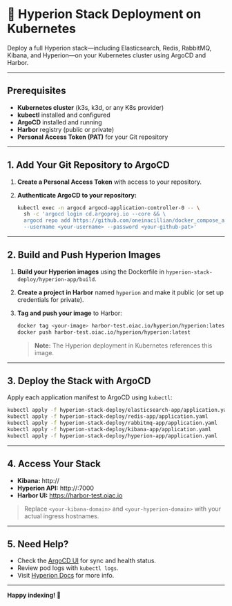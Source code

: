 # 🚀 Hyperion Stack Deployment on Kubernetes

Deploy a full Hyperion stack—including Elasticsearch, Redis, RabbitMQ, Kibana, and Hyperion—on your Kubernetes cluster using ArgoCD and Harbor.

---

## Prerequisites

- **Kubernetes cluster** (k3s, k3d, or any K8s provider)
- **kubectl** installed and configured
- **ArgoCD** installed and running
- **Harbor** registry (public or private)
- **Personal Access Token (PAT)** for your Git repository

---

## 1. Add Your Git Repository to ArgoCD

1. **Create a Personal Access Token** with access to your repository.
2. **Authenticate ArgoCD to your repository:**

   ```sh
   kubectl exec -n argocd argocd-application-controller-0 -- \
     sh -c 'argocd login cd.argoproj.io --core && \
     argocd repo add https://github.com/oneinacillian/docker_compose_autobuilds \
     --username <your-username> --password <your-github-pat>'
   ```

---

## 2. Build and Push Hyperion Images

1. **Build your Hyperion images** using the Dockerfile in `hyperion-stack-deploy/hyperion-app/build`.
2. **Create a project in Harbor** named `hyperion` and make it public (or set up credentials for private).
3. **Tag and push your image** to Harbor:

   ```sh
   docker tag <your-image> harbor-test.oiac.io/hyperion/hyperion:latest
   docker push harbor-test.oiac.io/hyperion/hyperion:latest
   ```

   > **Note:** The Hyperion deployment in Kubernetes references this image.

---

## 3. Deploy the Stack with ArgoCD

Apply each application manifest to ArgoCD using `kubectl`:

```sh
kubectl apply -f hyperion-stack-deploy/elasticsearch-app/application.yaml
kubectl apply -f hyperion-stack-deploy/redis-app/application.yaml
kubectl apply -f hyperion-stack-deploy/rabbitmq-app/application.yaml
kubectl apply -f hyperion-stack-deploy/kibana-app/application.yaml
kubectl apply -f hyperion-stack-deploy/hyperion-app/application.yaml
```

---

## 4. Access Your Stack

- **Kibana:** http://<your-kibana-domain>
- **Hyperion API:** http://<your-hyperion-domain>:7000
- **Harbor UI:** https://harbor-test.oiac.io

> Replace `<your-kibana-domain>` and `<your-hyperion-domain>` with your actual ingress hostnames.

---

## 5. Need Help?

- Check the [ArgoCD UI](http://<your-argocd-domain>) for sync and health status.
- Review pod logs with `kubectl logs`.
- Visit [Hyperion Docs](https://github.com/eosrio/Hyperion-History-API) for more info.

---

**Happy indexing! 🚀**